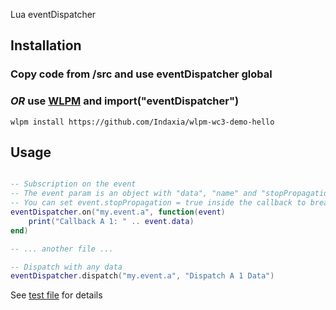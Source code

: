 Lua eventDispatcher 

## Installation

### Copy code from /src and use eventDispatcher global

### *OR* use [WLPM](https://github.com/Indaxia/wc3-wlpm-module-manager) and import("eventDispatcher")
```
wlpm install https://github.com/Indaxia/wlpm-wc3-demo-hello
```

## Usage

```lua

-- Subscription on the event
-- The event param is an object with "data", "name" and "stopPropagation" properties
-- You can set event.stopPropagation = true inside the callback to break current dispatch loop
eventDispatcher.on("my.event.a", function(event)
    print("Callback A 1: " .. event.data)
end)

-- ... another file ...

-- Dispatch with any data  
eventDispatcher.dispatch("my.event.a", "Dispatch A 1 Data")

```

See [test file](/test/test.lua) for details
